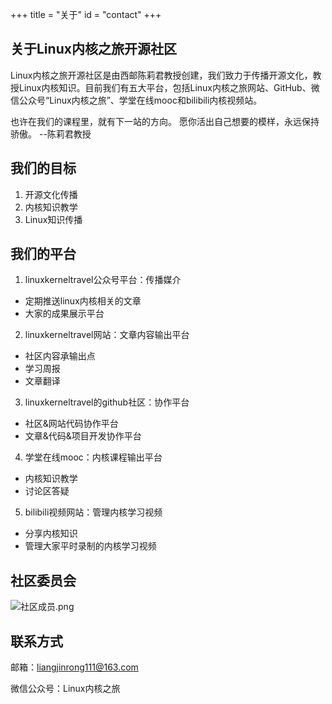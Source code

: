 +++
title = "关于"
id = "contact"
+++

## 关于Linux内核之旅开源社区
Linux内核之旅开源社区是由西邮陈莉君教授创建，我们致力于传播开源文化，教授Linux内核知识。目前我们有五大平台，包括Linux内核之旅网站、GitHub、微信公众号“Linux内核之旅”、学堂在线mooc和bilibili内核视频站。

也许在我们的课程里，就有下一站的方向。 愿你活出自己想要的模样，永远保持骄傲。 --陈莉君教授

## 我们的目标
1. 开源文化传播
2. 内核知识教学
3. Linux知识传播

## 我们的平台
1. linuxkerneltravel公众号平台：传播媒介
- 定期推送linux内核相关的文章
- 大家的成果展示平台
2. linuxkerneltravel网站：文章内容输出平台
- 社区内容承输出点
- 学习周报
- 文章翻译
3. linuxkerneltravel的github社区：协作平台
- 社区&网站代码协作平台
- 文章&代码&项目开发协作平台
4. 学堂在线mooc：内核课程输出平台
- 内核知识教学
- 讨论区答疑
5. bilibili视频网站：管理内核学习视频
- 分享内核知识
- 管理大家平时录制的内核学习视频

## 社区委员会

![社区成员.png](/img/members.png)

## 联系方式
邮箱：liangjinrong111@163.com


微信公众号：Linux内核之旅
